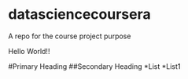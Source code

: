datasciencecoursera
===================

A repo for the course project purpose

Hello World!!

#Primary Heading 
##Secondary Heading
*List
*List1
